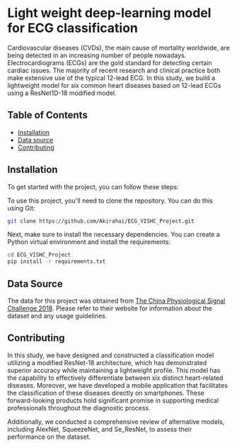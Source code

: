 # Light weight deep-learning model for ECG classification


Cardiovascular diseases (CVDs), the main cause of mortality worldwide, are being
detected in an increasing number of people nowadays. Electrocardiograms (ECGs) are
the gold standard for detecting certain cardiac issues. The majority of recent research
and clinical practice both make extensive use of the typical 12-lead ECG. In this study,
we build a lightweight model for six common heart diseases based on 12-lead ECGs
using a ResNet1D-18 modified model.

## Table of Contents

- [Installation](#installation)
- [Data source](#datasource)
- [Contributing](#contributing)
## Installation

To get started with the project, you can follow these steps:

To use this project, you'll need to clone the repository. You can do this using Git:

```bash
git clone https://github.com/Akirahai/ECG_VISHC_Project.git
```

Next, make sure to install the necessary dependencies. You can create a Python virtual environment and install the requirements:

```bash
cd ECG_VISHC_Project
pip install -r requirements.txt
```

## Data Source

The data for this project was obtained from [The China Physiological Signal Challenge 2018](http://2018.icbeb.org/Challenge.html). Please refer to their website for information about the dataset and any usage guidelines.

## Contributing

In this study, we have designed and constructed a classification model utilizing a modified ResNet-18 architecture, which has demonstrated superior accuracy while maintaining a lightweight profile. This model has the capability to effectively differentiate between six distinct heart-related diseases. Moreover, we have developed a mobile application that facilitates the classification of these diseases directly on smartphones. These forward-looking products hold significant promise in supporting medical professionals throughout the diagnostic process.

Additionally, we conducted a comprehensive review of alternative models, including AlexNet, SqueezeNet, and Se_ResNet, to assess their performance on the dataset.

